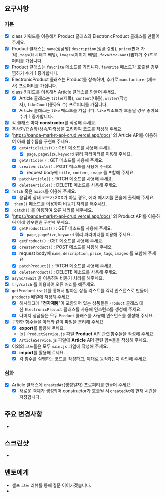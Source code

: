 
## 요구사항

### 기본
- [x]  class 키워드를 이용해서 Product 클래스와 ElectronicProduct 클래스를 만들어 주세요.
- [x]  Product 클래스는 `name`(상품명) `description`(상품 설명), `price`(판매 가격), `tags`(해시태그 배열), `images`(이미지 배열), `favoriteCount`(찜하기 수)프로퍼티를 가집니다.
- [x]  Product 클래스는 `favorite` 메소드를 가집니다. `favorite` 메소드가 호출될 경우 찜하기 수가 1 증가합니다.
- [x]  ElectronicProduct 클래스는 Product를 상속하며, 추가로 `manufacturer`(제조사) 프로퍼티를 가집니다.
- [x]  class 키워드를 이용해서 Article 클래스를 만들어 주세요.
    - [x]  Article 클래스는 `title`(제목), `content`(내용), `writer`(작성자), `likeCount`(좋아요 수) 프로퍼티를 가집니다.
    - [x]  Article 클래스는 `like` 메소드를 가집니다. `like` 메소드가 호출될 경우 좋아요 수가 1 증가합니다.
- [x]  각 클래스 마다 **constructor**를 작성해 주세요.
- [x]  추상화/캡슐화/상속/다형성을 고려하여 코드를 작성해 주세요.
- [x]  'https://panda-market-api-crud.vercel.app/docs' 의 Article API를 이용하여 아래 함수들을 구현해 주세요.
    - [x]  `getArticleList()` : GET 메소드를 사용해 주세요.
        - [x]  `page`, `pageSize`, `keyword` 쿼리 파라미터를 이용해 주세요.
    - [x]  `getArticle()` : GET 메소드를 사용해 주세요.
    - [x]  `createArticle()` : POST 메소드를 사용해 주세요.
        - [x]  request body에 `title`, `content`, `image` 를 포함해 주세요.
    - [x]  `patchArticle()` : PATCH 메소드를 사용해 주세요.
    - [x]  `deleteArticle()` : DELETE 메소드를 사용해 주세요.
- [x]  `fetch` 혹은 `axios`를 이용해 주세요.
    - [x]  응답의 상태 코드가 2XX가 아닐 경우, 에러 메시지를 콘솔에 출력해 주세요.
- [x]  `.then()` 메소드를 이용하여 비동기 처리를 해주세요.
- [x]  `.catch()` 를 이용하여 오류 처리를 해주세요.
- [x]  'https://panda-market-api-crud.vercel.app/docs' 의 Product API를 이용하여 아래 함수들을 구현해 주세요.
    - [x]   `getProductList()` : GET 메소드를 사용해 주세요.
        - [x]   `page`, `pageSize`, `keyword` 쿼리 파라미터를 이용해 주세요.
    - [x]   `getProduct()` : GET 메소드를 사용해 주세요.
    - [x]   `createProduct()` : POST 메소드를 사용해 주세요.
    - [x]  request body에 `name`, `description`, `price`, `tags`, `images` 를 포함해 주세요.
    - [x]   `patchProduct()` : PATCH 메소드를 사용해 주세요.
    - [x]   `deleteProduct()` : DELETE 메소드를 사용해 주세요.
- [x]  `async/await` 을 이용하여 비동기 처리를 해주세요.
- [x]  `try/catch` 를 이용하여 오류 처리를 해주세요.
- [x]  `getProductList()`를 통해서 받아온 상품 리스트를 각각 인스턴스로 만들어 `products` 배열에 저장해 주세요.
    - [x]  해시태그에 "**전자제품**"이 포함되어 있는 상품들은 `Product` 클래스 대신 `ElectronicProduct` 클래스를 사용해 인스턴스를 생성해 주세요.
    - [x]  나머지 상품들은 모두 `Product` 클래스를 사용해 인스턴스를 생성해 주세요.
- [x]  구현한 함수들을 아래와 같이 파일을 분리해 주세요.
    - [x]  **export**를 활용해 주세요.
    - [x]  `ProductService.js` 파일 **Product** API 관련 함수들을 작성해 주세요.
    - [x]  `ArticleService.js` 파일에 **Article** API 관련 함수들을 작성해 주세요.
- [x]  이외의 코드들은 모두 `main.js` 파일에 작성해 주세요.
    - [x]   **import**를 활용해 주세요.
    - [x]   각 함수를 실행하는 코드를 작성하고, 제대로 동작하는지 확인해 주세요.

### 심화
- [x]  Article 클래스에 `createdAt`(생성일자) 프로퍼티를 만들어 주세요.
    - [x]  새로운 객체가 생성되어 constructor가 호출될 시 `createdAt`에 현재 시간을 저장합니다.

## 주요 변경사항
- 

## 스크린샷
-

## 멘토에게
- 셀프 코드 리뷰를 통해 질문 이어가겠습니다.
- 

